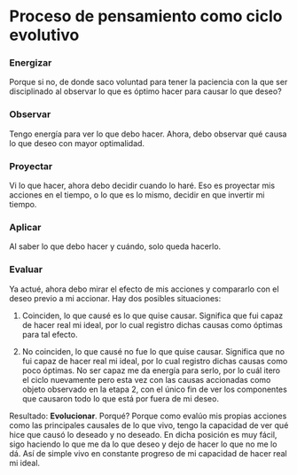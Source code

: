 # Proceso de pensamiento como ciclo evolutivo
### Energizar
Porque si no, de donde saco voluntad para tener la paciencia con la que ser disciplinado al observar lo que es óptimo hacer para causar lo que deseo?

### Observar
Tengo energía para ver lo que debo hacer. Ahora, debo observar qué causa lo que deseo con mayor optimalidad. 

### Proyectar
Vi lo que hacer, ahora debo decidir cuando lo haré. Eso es proyectar mis acciones en el tiempo, o lo que es lo mismo, decidir en que invertir mi tiempo. 
 
### Aplicar
Al saber lo que debo hacer y cuándo, solo queda hacerlo. 

### Evaluar
Ya actué, ahora debo mirar el efecto de mis acciones y compararlo con el deseo previo a mi accionar. Hay dos posibles situaciones: 
    
1. Coinciden, lo que causé es lo que quise causar. Significa que fui capaz de hacer real mi ideal, por lo cual registro dichas causas como óptimas para tal efecto.

2. No coinciden, lo que causé no fue lo que quise causar. Significa que no fui capaz de hacer real mi ideal, por lo cual registro dichas causas como poco óptimas. No ser capaz me da energía para serlo, por lo cuál itero el ciclo nuevamente pero esta vez con las causas accionadas como objeto observado en la etapa 2, con el único fin de ver los componentes que causaron todo lo que está por fuera de mi deseo. 

Resultado: **Evolucionar**. Porqué? Porque como evalúo mis propias acciones como las principales causales de lo que vivo, tengo la capacidad de ver qué hice que causó lo deseado y no deseado. En dicha posición es muy fácil, sigo haciendo lo que me da lo que deseo y dejo de hacer lo que no me lo dá. Así de simple vivo en constante progreso de mi capacidad de hacer real mi ideal.
